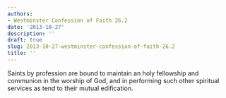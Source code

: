 ```yaml
---
authors:
- Westminster Confession of Faith 26.2
date: '2013-10-27'
description: ''
draft: true
slug: 2013-10-27-westminster-confession-of-faith-26.2
title: ''
---
```

Saints by profession are bound to maintain an holy fellowship and communion in the worship of God, and in performing such other spiritual services as tend to their mutual edification.



